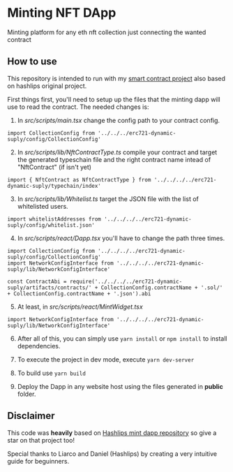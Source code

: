# Minting NFT DApp
Minting platform for any eth nft collection just connecting the wanted contract

## How to use
This repository is intended to run with my [smart contract project](https://github.com/JVmano/erc721-dynamic-suply) also based on hashlips original project.

First things first, you'll need to setup up the files that the minting dapp will use to read the contract. The needed changes is:

1. In *src/scripts/main.tsx* change the config path to your contract config.
```
import CollectionConfig from '../../../erc721-dynamic-suply/config/CollectionConfig'
```

2. In *src/scripts/lib/NftContractType.ts* compile your contract and target the generated typeschain file and the right contract name intead of "NftContract" (if isn't yet)
```
import { NftContract as NftContractType } from '../../../../erc721-dynamic-suply/typechain/index'
```

3. In *src/scripts/lib/Whitelist.ts* target the JSON file with the list of whitelisted users.
```
import whitelistAddresses from '../../../../erc721-dynamic-suply/config/whitelist.json'
```

4. In *src/scripts/react/Dapp.tsx* you'll have to change the path three times.
```
import CollectionConfig from '../../../../erc721-dynamic-suply/config/CollectionConfig'
import NetworkConfigInterface from '../../../../erc721-dynamic-suply/lib/NetworkConfigInterface'

const ContractAbi = require('../../../../erc721-dynamic-suply/artifacts/contracts/' + CollectionConfig.contractName + '.sol/' + CollectionConfig.contractName + '.json').abi
```

5. At least, in *src/scripts/react/MintWidget.tsx*
```
import NetworkConfigInterface from '../../../../erc721-dynamic-suply/lib/NetworkConfigInterface'
```

6. After all of this, you can simply use ``yarn install`` or ``npm install`` to install dependencies.

7. To execute the project in dev mode, execute ``yarn dev-server``

8. To build use ``yarn build``

9. Deploy the Dapp in any website host using the files generated in **public** folder.

## Disclaimer
This code was **heavily** based on [Hashlips mint dapp repository](https://github.com/hashlips-lab/nft-erc721-collection/tree/main/minting-dapp) so give a star on that project too!

Special thanks to Liarco and Daniel (Hashlips) by creating a very intuitive guide for beguinners.
